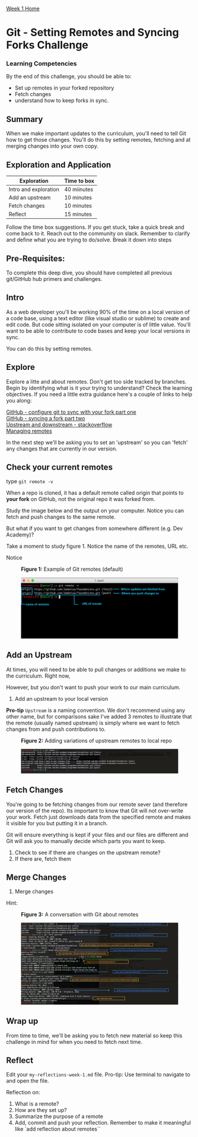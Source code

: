[Week 1 Home](README.md)

# Git - Setting Remotes and Syncing Forks Challenge

### Learning Competencies
By the end of this challenge, you should be able to:

- Set up remotes in your forked repository
- Fetch changes 
- understand how to keep forks in sync. 

## Summary
When we make important updates to the curriculum, you'll need to tell Git how to get those changes. 
You'll do this by setting remotes, fetching and at merging changes into your own copy. 


## Exploration and Application

Exploration | Time to box |
------------|----------|
Intro and exploration| 40 miinutes
Add an upstream | 10 minutes
Fetch changes | 10 minutes 
Reflect | 15 minutes |

Follow the time box suggestions. If you get stuck, take a quick break and come back to it. Reach out to the community on slack. Remember to clarify and define what you are trying to do/solve. Break it down into steps

## Pre-Requisites:
To complete this deep dive, you should have completed all previous git/GitHub hub primers and challenges. 

## Intro 
As a web developer you'll be working 90% of the time on a local version of a code base, using a text editor (like visual studio or sublime) to create and edit code. But code sitting isolated on your computer is of little value. You'll want to be able to contribute to code bases and keep your local versions in sync. 

You can do this by setting remotes.

## Explore 
Explore a litte and about remotes. Don't get too side tracked by branches. Begin by identifying what is it your trying to understand? Check the learning objectives. If you need a little extra guidance  here's a couple of links to help you along: 

[GitHub - configure git to sync with your fork part one](https://help.github.com/articles/fork-a-repo/#step-3-configure-git-to-sync-your-fork-with-the-original-spoon-knife-repository)  
[GitHub - syncing a fork part two](https://help.github.com/articles/syncing-a-fork/)  
[Upstream and downstream - stackoverflow](https://stackoverflow.com/questions/2739376/definition-of-downstream-and-upstream)  
[Managing remotes](https://help.github.com/categories/managing-remotes)  

In the next step we'll be asking you to set an 'upstream' so you can 'fetch' any changes that are currently in our version. 

## Check your current remotes
type `git remote -v`

When a repo is cloned, it has a default remote called origin that points to __your fork__ on GitHub, not the original repo it was forked from. 

Study the image below and the output on your computer. Notice you can fetch and push changes to the same remote. 

But what if you want to get changes from somewhere different (e.g. Dev Academy)?

Take a moment to study figure 1. Notice the name of the remotes, URL etc. 

Notice 
<figure>
  <figcaption>
    <p><strong>Figure 1:</strong> Example of Git remotes (default) </p>
  </figcaption>
  <img src="../images/github_11_default_remote.png" alt="example of Git remotes in command line"><br>
</figure>

## Add an Upstream
At times, you will need to be able to pull changes or additions we make to the curriculum. Right now, 

However, but you don't want to push your work to our main curriculum. 

1. Add an upstream to your local version

__Pro-tip__ `Upstream` is a naming convention. We don't recommend using any other name, but for comparisons sake I've added 3 remotes to illustrate that the remote (usually named upstream) is simply where we want to fetch changes from and push contributions to. 

<figure>
  <figcaption>
    <p><strong>Figure 2:</strong> Adding variations of upstream remotes to local repo</p>
  </figcaption>
  <img src="../images/github_11_remote.png" alt="adding remotes"><br>
</figure>


## Fetch Changes 
You're going to be fetching changes from our remote sever (and therefore our version of the repo). Its important to know that Git will not over-write your work. Fetch just downloads data from the specified remote and makes it visible for you but putting it in a branch.

Git will ensure everything is kept if your files and our files are different and Git will ask you to manually decide which parts you want to keep. 

1. Check to see if there are changes on the upstream remote?
2. If there are, fetch them

## Merge Changes 
1. Merge changes

Hint:
<figure>
  <figcaption>
    <p><strong>Figure 3:</strong> A conversation with Git about remotes</p>
  </figcaption>
  <img src="../images/github_12_fetch_convo.png" alt="adding remotes"><br>
</figure>

## Wrap up 
From time to time, we'll be asking you to fetch new material so keep this challenge in mind for when you need to fetch next time. 

## Reflect
Edit your `my-reflections-week-1.md` file. Pro-tip: Use terminal to navigate to and open the file. 

Reflection on:

1. What is a remote?
2. How are they set up?
3. Summarize the purpose of a remote
4. Add, commit and push your reflection. Remember to make it meaningful like `add reflection about remotes``


